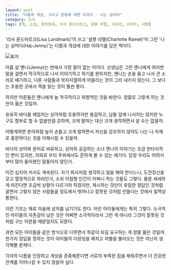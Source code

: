 ```yaml
---
layout: post
title: "다름과 개성, 그리고 존중에 대한 이야기 - 나는 상어다"
category: 도서
tags: [책, 소설, 창작동화, 리사 룬드마르크, 샬롯 라멜, 이유진, 이마주, 서평]
---
```


'리사 룬드마르크(Lisa Lundmark)'이 쓰고
'샬롯 라멜(Charlotte Ramel)'이 그린
'나는 상어다(Haj-Jenny)'는
다름과 개성에 대한 이야기를 담은 책이다.

![표지](https://lh3.googleusercontent.com/Nquljc-xWe3kcc_q1fnyiVnoZw_vnAHrsAqraEBruiK8QZ7-arh-vQPy5GiEHl543XVD0NTEcYK-fA=s480)

아홉 살 옌니(Jenny)는 반에서 가장 말이 없는 아이다.
선생님은 그런 옌니에게 여러번 말을 걸면서 적극적으로 나서 이야기하고 하기를 원하지만,
옌니는 손을 들고 나서 큰 소리로 얘기하고,
다른 사람들과 왁자지껄하게 어울리는 것이 그리 내키지 않는다.
그 보다는 조용한 곳에서 책을 읽는 것이 훨씬 좋다.

하지만 어른들은 옌니에게 늘 적극적이고 외향적인 것을 바란다.
정말로 그렇게 하는 것만이 옳은 것일까.

유유히 바다를 헤엄치는 상어처럼
조용하지만 용감하고,
남들 앞에 나서지는 않지만 누구도 함부로 할 수 없을만큼 강하며,
크게 말하는 대신 크게 생각하면서 살 수는 없을까.

어떻게하면 문어처럼 높이 손들고 크게 말하면서 자신을 강조하지 않아도
나는 나 자체로 충분하다는 것을 이해시킬 수 있을까.

바다의 상어와 문어로 비유하고, 상어와 공감하는 소녀 옌니의 이야기는 조금 판타지적인 면이 있지만,
의외로 우리 주위에서도 흔하게 볼 수 있는 얘기다.
당장 우리도 어려서부터 많이 들어왔던 말들이지 않던가.

이건 심지어 커서도 계속된다.
자기 회사처럼 생각하고 일을 해야 한다느니,
도전정신을 갖고 열정적으로 하라던가,
소위 아침형 인간이 어쩌니 하는 것들도 그렇다.
물론 세세하게 따진다면 조금씩 상황이 다르기야 하겠지만,
제시하는 것만이 유일한 정답인 것처럼 굴면서
그렇지 않은 사람들을 정도에서 벗어나고 잘못된 것처럼 만들다는 것에서 일맥상통한다.

이런 기조는 때로 마음에 상처를 남기기도 한다.
어린 아이들에게는 특히 그렇다.
소극적인 아이들의 자존감이 낮은 것은
어쩌면 소극적이라서 그런 게 아니라
그것이 잘못된 것처럼 구는 어른들 때문일지도 모른다.

과연 모든 아이들을 같은 방식으로 다루면서 똑같이 되길 요구하는 게 정말 옳은 것일까.
한가지 정답을 정하는 것이 아이들의 다양성을 해치고
차별을 불러오는 것은 아닌지 생각해볼 문제다.

각자의 다름을 인정하고 개성을 존중해준다면
서로의 부족한 점을 채워주면서 더 건강한 관계를 이어나갈 수 있지 않을까 싶다.
